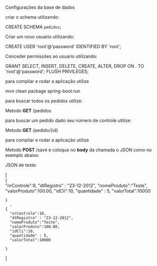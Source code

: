 Configurações da base de dados

criar o schema utilizando:


CREATE SCHEMA `pedidos`;

Criar um novo usuario utilizando:

CREATE USER 'root'@'password' IDENTIFIED BY 'root';

Conceder permissões ao usuario utilizando:


GRANT SELECT, INSERT, DELETE, CREATE, ALTER, DROP ON *.* TO 'root'@'password';
FLUSH PRIVILEGES;


para compilar e rodar a aplicação utilize


   mvn clean package spring-boot:run


para buscar todos os pedidos utilize: 


Metodo **GET**
/pedidos


para buscar um pedido dado seu número de controle utilize: 


Metodo **GET**
/pedido/{id}


para compilar e rodar a aplicação utilize


Metodo **POST**
/save
e coloque no **body** da chamada o JSON como no exemplo abaixo: 


JSON de teste: 


[	
	{  
      "nrControle":9,
      "dtRegistro" : "23-12-2012",
      "nomeProduto":"Teste",
      "valorProduto":100.00,
      "idCli":10,
      "quantidade" : 5,
      "valorTotal":10000
      
    }
      ,
    {  
      "nrControle":10,
      "dtRegistro" : "23-12-2012",
      "nomeProduto":"Teste",
      "valorProduto":100.00,
      "idCli":10,
      "quantidade" : 5,
      "valorTotal":10000
      
    }
 ]  
